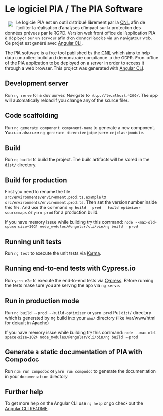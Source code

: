 # Le logiciel PIA / The PIA Software
<img src="https://raw.githubusercontent.com/LINCnil/pia/master/src/assets/images/pia-auth-logo.png" align="left" hspace="10" vspace="6"> Le logiciel PIA est un outil distribué librement par la [CNIL](https://www.cnil.fr/fr/outil-pia-telechargez-et-installez-le-logiciel-de-la-cnil) afin de faciliter la réalisation d’analyses d’impact sur la protection des données prévues par le RGPD.
Version web front office de l’application PIA à déployer sur un serveur afin d’en donner l’accès via un navigateur web. Ce projet est généré avec [Angular CLI](https://github.com/angular/angular-cli). 

The PIA software is a free tool published by the [CNIL](https://www.cnil.fr/en/open-source-pia-software-helps-carry-out-data-protection-impact-assesment) which aims to help data controllers build and demonstrate compliance to the GDPR. 
Front office of the PIA application to be deployed on a server in order to access it through a web browser. This project was generated with [Angular CLI](https://github.com/angular/angular-cli). 


## Development server

Run `ng serve` for a dev server. Navigate to `http://localhost:4200/`. The app will automatically reload if you change any of the source files.

## Code scaffolding

Run `ng generate component component-name` to generate a new component. You can also use `ng generate directive|pipe|service|class|module`.

## Build

Run `ng build` to build the project. The build artifacts will be stored in the `dist/` directory.

## Build for production

First you need to rename the file `src/environments/environment.prod.ts.example` to `src/environments/environment.prod.ts`.
Then set the version number inside this file.
And use the command `ng build --prod --build-optimizer --sourcemaps` or `yarn prod` for a production build.

If you have memory issue while building try this command: `node --max-old-space-size=1024 node_modules/@angular/cli/bin/ng build --prod`

## Running unit tests

Run `ng test` to execute the unit tests via [Karma](https://karma-runner.github.io).

## Running end-to-end tests with Cypress.io

Run `yarn e2e` to execute the end-to-end tests via [Cypress](https://www.cypress.io/).
Before running the tests make sure you are serving the app via `ng serve`.

## Run in production mode 

Run `ng build --prod --build-optimizer` or `yarn prod`
Put `dist/` directory which is generated by ng build into your `www/` directory (like /var/www/html for default in Apache)

If you have memory issue while building try this command: `node --max-old-space-size=1024 node_modules/@angular/cli/bin/ng build --prod`

## Generate a static documentation of PIA with Compodoc  
Run `npm run compodoc` or `yarn run compodoc` to generate the documentation in your `documentation` directory

## Further help

To get more help on the Angular CLI use `ng help` or go check out the [Angular CLI README](https://github.com/angular/angular-cli/blob/master/README.md).
